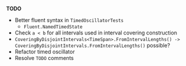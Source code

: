 __TODO__

* Better fluent syntax in `TimedOscillatorTests`
    * `Fluent.NamedTimedState`
* Check `a < b` for all intervals used in interval covering construction
* `CoveringByDisjointIntervals<TimeSpan>.FromIntervalLengths() -> CoveringByDisjointIntervals.FromIntervalLengths()` possible?
* Refactor timed oscillator
* Resolve `TODO` comments